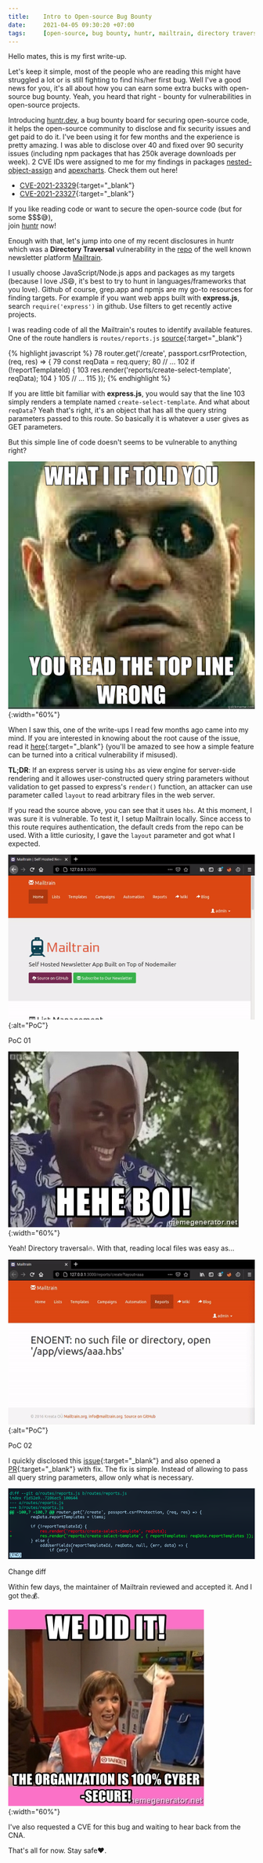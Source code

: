 ```yaml
---
title:    Intro to Open-source Bug Bounty
date:     2021-04-05 09:30:20 +07:00
tags:     [open-source, bug bounty, huntr, mailtrain, directory traversal]
---
```


Hello mates, this is my first write-up.

Let's keep it simple, most of the people who are reading this might have struggled a lot or is still fighting to find his/her first bug.
Well I've a good news for you, it's all about how you can earn some extra bucks with open-source bug bounty. Yeah, you heard that right - bounty for vulnerabilities in open-source projects.

Introducing [huntr.dev], a bug bounty board for securing open-source code, it helps the open-source community to disclose and fix security issues and get paid to do it. I've been using it for few months and the experience is pretty amazing. I was able to disclose over 40 and fixed over 90 security issues (including npm packages that has 250k average downloads per week). 2 CVE IDs were assigned to me for my findings in packages [nested-object-assign] and [apexcharts]. Check them out here!

- [CVE-2021-23329]{:target="_blank"}
- [CVE-2021-23327]{:target="_blank"}

If you like reading code or want to secure the open-source code (but for some $$$😅),<br>join [huntr][huntr.dev] now!

Enough with that, let's jump into one of my recent disclosures in huntr which was a **Directory Traversal** vulnerability in the [repo][Mailtrain-repo] of the well known newsletter platform [Mailtrain].

I usually choose JavaScript/Node.js apps and packages as my targets (because I love JS😄, it's best to try to hunt in languages/frameworks that you love). Github of course, grep.app and npmjs are my go-to resources for finding targets. For example if you want web apps built with **express.js**, search `require('express')` in github. Use filters to get recently active projects.

I was reading code of all the Mailtrain's routes to identify available features. One of the route handlers is `routes/reports.js` [source][vulnerable-source]{:target="_blank"}

{% highlight javascript %}
78    router.get('/create', passport.csrfProtection, (req, res) => {
79      const reqData = req.query;
80      // ...
102       if (!reportTemplateId) {
103           res.render('reports/create-select-template', reqData);
104       }
105     // ...
115   });
{% endhighlight %}

If you are little bit familiar with **express.js**, you would say that the line 103 simply renders a template named `create-select-template`. And what about `reqData`? Yeah that's right, it's an object that has all the query string parameters passed to this route. So basically it is whatever a user gives as GET parameters.

But this simple line of code doesn't seems to be vulnerable to anything right?

![morpheus-meme](morpheus.jpg){:width="60%"}

When I saw this, one of the write-ups I read few months ago came into my mind. If you are interested in knowing about the root cause of the issue, read it [here][write-up]{:target="_blank"} (you'll be amazed to see how a simple feature can be turned into a critical vulnerability if misused).

**TL;DR**: If an express server is using `hbs` as view engine for server-side rendering and it allowes user-constructed query string parameters without validation to get passed to express's `render()` function, an attacker can use parameter called `layout` to read arbitrary files in the web server.

If you read the source above, you can see that it uses `hbs`. At this moment, I was sure it is vulnerable. To test it, I setup Mailtrain locally. Since access to this route requires authentication, the default creds from the repo can be used. With a little curiosity, I gave the `layout` parameter and got what I expected.

![poc0](poc0.gif){:alt="PoC"}
<figcaption>PoC 01</figcaption>

![hehe-boi-meme](hehe-boi.jpg){:width="60%"}

Yeah! Directory traversal🔥. With that, reading local files was easy as...

![poc1](poc1.gif){:alt="PoC"}
<figcaption>PoC 02</figcaption>

I quickly disclosed this [issue][disclosure]{:target="_blank"} and also opened a [PR][fix]{:target="_blank"} with fix. The fix is simple. Instead of allowing to pass all query string parameters, allow only what is necessary.

![fix-diff](diff.png)
<figcaption>Change diff</figcaption>

Within few days, the maintainer of Mailtrain reviewed and accepted it. And I got the💰.

![secured-meme](secured.jpg){:width="60%"}

I've also requested a CVE for this bug and waiting to hear back from the CNA.

That's all for now. Stay safe❤️.

[huntr.dev]: https://huntr.dev
[nested-object-assign]: https://www.npmjs.com/package/nested-object-assign
[apexcharts]: https://www.npmjs.com/package/apexcharts
[CVE-2021-23327]: https://cve.mitre.org/cgi-bin/cvename.cgi?name=CVE-2021-23327
[CVE-2021-23329]: https://cve.mitre.org/cgi-bin/cvename.cgi?name=CVE-2021-23329
[Mailtrain]: https://mailtrain.org
[Mailtrain-repo]: https://github.com/Mailtrain-org/mailtrain
[vulnerable-source]: https://github.com/Mailtrain-org/mailtrain/blob/1d34f4f14d02c2d5794e37d0431118e0e41e4e71/routes/reports.js#L78
[write-up]: https://blog.shoebpatel.com/2021/01/23/The-Secret-Parameter-LFR-and-Potential-RCE-in-NodeJS-Apps/
[disclosure]: https://huntr.dev/bounties/1-other-mailtrain/
[fix]: https://github.com/Mailtrain-org/mailtrain/pull/1029
[diff]: https://github.com/Mailtrain-org/mailtrain/pull/1029/files